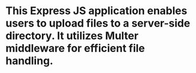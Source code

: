 # This Express JS application enables users to upload files to a server-side directory. It utilizes Multer middleware for efficient file handling.
